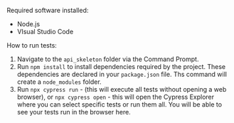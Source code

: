 Required software installed:
- Node.js
- VIsual Studio Code

How to run tests:
1. Navigate to the `api_skeleton` folder via the Command Prompt.
2. Run `npm install` to install dependencies required by the project. These dependencies are declared in your `package.json` file. Ths command will create a `node_modules` folder.
3. Run `npx cypress run` - (this will execute all tests without opening a web browser), or `npx cypress open` - this will open the Cypress Explorer where you can select specific tests or run them all. You will be able to see your tests run in the browser here.
